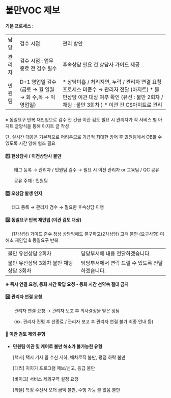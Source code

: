 # 불만VOC 제보

#### 기본 프로세스 :

|  |  |  |
| --- | --- | --- |
| 담당 | 검수 시점 | 관리 방안 |
| 관리자 | 검수 시점 : 업무 종료 전 검수 필수 | 후속상담 필요 건 상담사 가이드 제공 |
| 민원팀 | D+1 영업일 검수  (금토 → 월  일월 → 화  수,목 → 익영업일) | * 상담미흡 / 처리지연, 누락 / 관리자 연결 요청 프로세스 미준수  → 관리자 전달 (아지트) * 불만상담 이관 대상 여부 확인  (유선 : 불만 2회차 / 채팅 : 불만 3회차 ) * 이관 건 CS아지트로 관리 |

#### 

※ 동일요구 반복 재인입으로 검수 전 긴급 이관 검토 필요 시 관리자가 각 서비스 별 아지트 글양식을 통해 아지트 글 작성

단, 실시간 대응은 기본적으로 어려우므로 가급적 최대한 방어 후 민원팀에서 OB할 수 있도록 시간 양해 협조 필요

#### 1️⃣ 현상담사 / 이전상담사 불만

       태그 등록 → 관리자 / 민원팀 검수 → 필요 시 이전 관리자 or 교육팀 / QC 공유

       공유 주체 : 민원팀

#### 2️⃣ 오상담 발생 인지

     태그 등록 → 관리자 검수 → 필요한 후속상담 이행

#### 3️⃣ 동일요구 반복 재인입 (이관 검토 대상)

     (1차상담) 가이드 준수 정상 상담임에도 불구하고(2차상담) 고객 불만 (요구사항) 미해소 재인입 & 동일요구 반복

|  |  |
| --- | --- |
| 불만 유선상담 2회차 | 담당부서에 내용 전달하겠습니다. |
| 불만 유선상담 3회차  불만 채팅상담 3회차 | 담당부서에서 연락 드릴 수 있도록 전달하겠습니다. |

**※ 즉시 연결 요청, 통화 시간 확답 요청 - 통화 시간 선약속 절대 금지**

#### 4️⃣ 관리자 연결 요청

       관리자 연결 요청 → 관리자 보고 후 의사결정을 받은 상담

       (ex. 관리자 컨펌 후 선종료 / 관리자 보고 후 관리자 연결 불가 최종 안내 등)

#### 🚫 이관 검토 제외 유형

* **민원팀 이관 및 케어로 불만 해소가 불가능한 유형**

  [택시] 택시 기사 콜 수신 저하, 배차로직 불만, 평점 하락 불만

  [대리] 지지기 프로그램 제보/신고, 등급 불만

  [바이크] 서비스 제외구역 설정 요청

  [화물] 특정 주선사 오더 금액 불만, 수행 가능 콜 없음 불만
